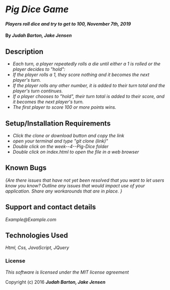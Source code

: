 # _Pig Dice Game_

#### _Players roll dice and try to get to 100, November 7th, 2019_

#### By _**Judah Barton, Jake Jensen**_

## Description

* _Each turn, a player repeatedly rolls a die until either a 1 is rolled or the player decides to "hold":_
* _If the player rolls a 1, they score nothing and it becomes the next player's turn._
* _If the player rolls any other number, it is added to their turn total and the player's turn continues._
* _If a player chooses to "hold", their turn total is added to their score, and it becomes the next player's turn._
* _The first player to score 100 or more points wins._

## Setup/Installation Requirements

* _Click the clone or download button and copy the link_
* _open your terminal and type "git clone (link)"_
* _Double click on the week--4--Pig-Dice folder_
* _Double click on index.html to open the file in a web browser_

## Known Bugs

_{Are there issues that have not yet been resolved that you want to let users know you know?  Outline any issues that would impact use of your application.  Share any workarounds that are in place. }_

## Support and contact details

_Example@Example.com_

## Technologies Used

_Html, Css, JavaScript, JQuery_

### License

*This software is licensed under the MIT license agreement*

Copyright (c) 2016 **_Judah Barton, Jake Jensen_**
